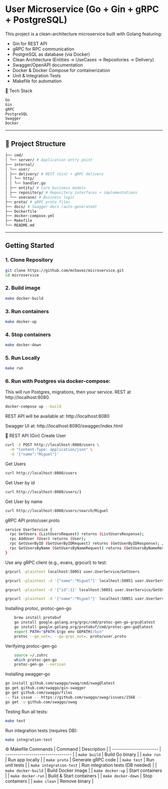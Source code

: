 # User Microservice (Go + Gin + gRPC + PostgreSQL)
This project is a clean-architecture microservice built with Golang featuring:

- Gin for REST API
- gRPC for RPC communication
- PostgreSQL as database (via Docker)
- Clean Architecture (Entities → UseCases → Repositories → Delivery)
- Swagger/OpenAPI documentation
- Docker & Docker Compose for containerization
- Unit & Integration Tests
- Makefile for automation

📌 Tech Stack
```bash
Go
Gin
gRPC
PostgreSQL
Swagger
Docker
```

---
## 📂 Project Structure
```bash
├── cmd/
│ └── server/ # Application entry point
├── internal/
│ └── user/
│ ├── delivery/ # REST (Gin) + gRPC delivery
│ │ └── http/
│ │ └── handler.go
│ ├── entity/ # Core business models
│ ├── repository/ # Repository interfaces + implementations
│ └── usecase/ # Business logic
├── proto/ # gRPC proto files
├── docs/ # Swagger docs (auto-generated)
├── Dockerfile
├── docker-compose.yml
├── Makefile
└── README.md
```

---

## Getting Started

### 1. Clone Repository
```bash
git clone https://github.com/mchavez/microservice.git
cd microservice
```

### 2. Build image
```bash
make docker-build
```

### 3. Run containers
```bash
make docker-up
```

### 4. Stop containers
```bash
make docker-down
```

### 5. Run Locally
```bash
make run
```

### 6. Run with Postgres via docker-compose:
This will run Postgres, migrations, then your service. REST at http://localhost:8080.
```bash
docker-compose up --build
```

REST API will be available at:
http://localhost:8080

Swagger UI at:
http://localhost:8080/swagger/index.html

📡 REST API (Gin)
Create User
```bash
curl -X POST http://localhost:8080/users \
  -H "Content-Type: application/json" \
  -d '{"name":"Miguel"}'
```

Get Users
```bash
curl http://localhost:8080/users
```

Get User by id
```bash
curl http://localhost:8080/users/1
```

Get User by name
```bash
curl http://localhost:8080/users/search/Miguel
```

gRPC API proto/user.proto
```bash
service UserService {
  rpc GetUsers (ListUsersRequest) returns (ListUsersResponse);
  rpc AddUser (User) returns (User);
  rpc GetUserByID (GetUserByIDRequest) returns (GetUserByIDResponse); // NEW
  rpc GetUsersByName (GetUsersByNameRequest) returns (GetUsersByNameResponse); // NEW
}
```

Use any gRPC client (e.g., evans, grpcurl) to test:
```bash
grpcurl -plaintext localhost:50051 user.UserService/GetUsers

grpcurl -plaintext -d '{"name":"Miguel"}' localhost:50051 user.UserService/AddUser

grpcurl -plaintext -d '{"id":1}' localhost:50051 user.UserService/GetUserByID

grpcurl -plaintext -d '{"name":"Miguel"}' localhost:50051 user.UserService/GetUsersByName
```
    
Installing protoc, protoc-gen-go
```bash
    brew install protobuf
    go install google.golang.org/grpc/cmd/protoc-gen-go-grpc@latest
    go install google.golang.org/protobuf/cmd/protoc-gen-go@latest
    export PATH="$PATH:$(go env GOPATH)/bin"
    protoc --go_out=. --go-grpc_out=. proto/user.proto
```

Verifyimg protoc-gen-go
```bash
    source ~/.zshrc
    which protoc-gen-go
    protoc-gen-go --version
```

Installing swagger-go
```bash
go install github.com/swaggo/swag/cmd/swag@latest
go get github.com/swaggo/gin-swagger
go get github.com/swaggo/files
-- fix issue -- https://github.com/swaggo/swag/issues/1568 --
go get -u github.com/swaggo/swag
```

Testing
Run all tests:
```bash
make test
```

Run integration tests (requires DB):
```bash
make integration-test
```

⚙️ Makefile Commands
| Command                 | Description                       |
| ----------------------- | --------------------------------- |
| `make build`            | Build Go binary                   |
| `make run`              | Run app locally                   |
| `make proto`            | Generate gRPC code                |
| `make test`             | Run unit tests                    |
| `make integration-test` | Run integration tests (DB needed) |
| `make docker-build`     | Build Docker image                |
| `make docker-up`        | Start containers                  |
| `make docker-run`       | Build & Start containers          |
| `make docker-down`      | Stop containers                   |
| `make clean`            | Remove binary                     |
